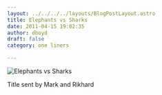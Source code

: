```yaml
---
layout: ../../../../layouts/BlogPostLayout.astro
title: Elephants vs Sharks
date: 2011-04-15 19:02:35
author: dboyd
draft: false
category: one liners

---
```

<img
    src="https://img.selfiespirits.com/images/2011/04/sharksVsElephants.jpeg"
    alt="Elephants vs Sharks"
/>

Title sent by Mark and Rikhard